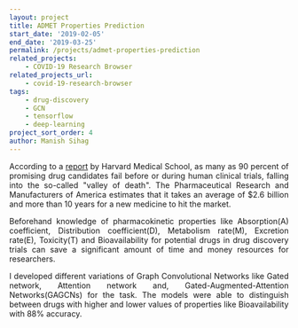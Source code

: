 ```yaml
---
layout: project
title: ADMET Properties Prediction
start_date: '2019-02-05'
end_date: '2019-03-25'
permalink: /projects/admet-properties-prediction
related_projects: 
    - COVID-19 Research Browser
related_projects_url: 
    - covid-19-research-browser
tags: 
    - drug-discovery
    - GCN
    - tensorflow
    - deep-learning
project_sort_order: 4
author: Manish Sihag
---
```


<p style="text-align: justify">According to a <a href="https://hms.harvard.edu/news/galaxy-drug-candidates" target="_blank">report</a> by Harvard Medical School, as many as 90 percent of promising drug candidates fail before or during human clinical trials, falling into the so-called "valley of death". The Pharmaceutical Research and Manufacturers of America estimates that it takes an average of $2.6 billion and more than 10 years for a new medicine to hit the market.</p>

<p style="text-align: justify">Beforehand knowledge of pharmacokinetic properties like Absorption(A) coefficient, Distribution coefficient(D), Metabolism rate(M), Excretion rate(E), Toxicity(T) and Bioavailability for potential drugs in drug discovery trials can save a significant amount of time and money resources for researchers.</p>

<p style="text-align: justify">I developed different variations of Graph Convolutional Networks like
Gated network, Attention network and, Gated-Augmented-Attention Networks(GAGCNs) for the task. The models were able to distinguish between drugs with higher and lower values of properties like Bioavailability with 88% accuracy.</p>